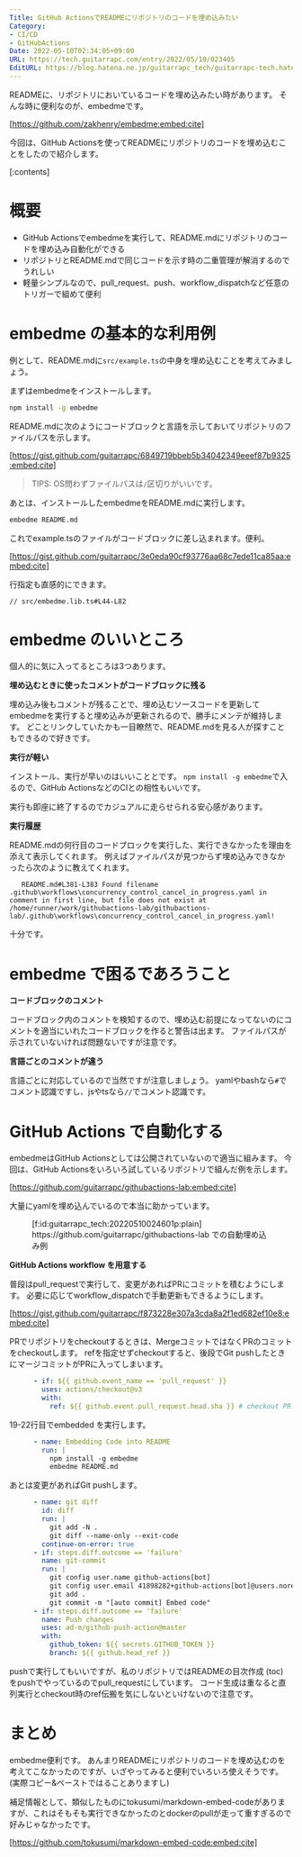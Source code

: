 ```yaml
---
Title: GitHub ActionsでREADMEにリポジトリのコードを埋め込みたい
Category:
- CI/CD
- GitHubActions
Date: 2022-05-10T02:34:05+09:00
URL: https://tech.guitarrapc.com/entry/2022/05/10/023405
EditURL: https://blog.hatena.ne.jp/guitarrapc_tech/guitarrapc-tech.hatenablog.com/atom/entry/13574176438090935122
---
```


READMEに、リポジトリにおいているコードを埋め込みたい時があります。
そんな時に便利なのが、embedmeです。

[https://github.com/zakhenry/embedme:embed:cite]

今回は、GitHub Actionsを使ってREADMEにリポジトリのコードを埋め込むことをしたので紹介します。

[:contents]

# 概要

* GitHub Actionsでembedmeを実行して、README.mdにリポジトリのコードを埋め込み自動化ができる
* リポジトリとREADME.mdで同じコードを示す時の二重管理が解消するのでうれしい
* 軽量シンプルなので、pull_request、push、workflow_dispatchなど任意のトリガーで組めて便利

# embedme の基本的な利用例

例として、README.mdに`src/example.ts`の中身を埋め込むことを考えてみましょう。

まずはembedmeをインストールします。

```bash
npm install -g embedme
```

README.mdに次のようにコードブロックと言語を示しておいてリポジトリのファイルパスを示します。

[https://gist.github.com/guitarrapc/6849719bbeb5b34042349eeef87b9325:embed:cite]

> TIPS: OS問わずファイルパスは`/`区切りがいいです。

あとは、インストールしたembedmeをREADME.mdに実行します。

```bash
embedme README.md
```

これでexample.tsのファイルがコードブロックに差し込まれます。便利。

[https://gist.github.com/guitarrapc/3e0eda90cf93776aa68c7ede11ca85aa:embed:cite]

行指定も直感的にできます。

```
// src/embedme.lib.ts#L44-L82
```

# embedme のいいところ

個人的に気に入ってるところは3つあります。

**埋め込むときに使ったコメントがコードブロックに残る**

埋め込み後もコメントが残ることで、埋め込むソースコードを更新してembedmeを実行すると埋め込みが更新されるので、勝手にメンテが維持します。
どことリンクしていたかも一目瞭然で、README.mdを見る人が探すこともできるので好きです。

**実行が軽い**

インストール、実行が早いのはいいこととです。
`npm install -g embedme`で入るので、GitHub ActionsなどのCIとの相性もいいです。

実行も即座に終了するのでカジュアルに走らせられる安心感があります。

**実行履歴**

README.mdの何行目のコードブロックを実行した、実行できなかったを理由を添えて表示してくれます。
例えばファイルパスが見つからず埋め込みできなかったら次のように教えてくれます。

```
   README.md#L381-L383 Found filename .github\workflows\concurrency_control_cancel_in_progress.yaml in comment in first line, but file does not exist at /home/runner/work/githubactions-lab/githubactions-lab/.github\workflows\concurrency_control_cancel_in_progress.yaml!
```

十分です。

# embedme で困るであろうこと

**コードブロックのコメント**

コードブロック内のコメントを検知するので、埋め込む前提になってないのにコメントを適当にいれたコードブロックを作ると警告は出ます。
ファイルパスが示されていないければ問題ないですが注意です。

**言語ごとのコメントが違う**

言語ごとに対応しているので当然ですが注意しましょう。
yamlやbashなら`#`でコメント認識ですし、jsやtsなら`//`でコメント認識です。

# GitHub Actions で自動化する

embedmeはGitHub Actionsとしては公開されていないので適当に組みます。
今回は、GitHub Actionsをいろいろ試しているリポジトリで組んだ例を示します。

[https://github.com/guitarrapc/githubactions-lab:embed:cite]

大量にyamlを埋め込んでいるので本当に助かっています。

<figure class="figure-image figure-image-fotolife" title="https://github.com/guitarrapc/githubactions-lab での自動埋め込み例">[f:id:guitarrapc_tech:20220510024601p:plain]<figcaption>https://github.com/guitarrapc/githubactions-lab での自動埋め込み例</figcaption></figure>

**GitHub Actions workflow を用意する**

普段はpull_requestで実行して、変更があればPRにコミットを積むようにします。
必要に応じてworkflow_dispatchで手動更新もできるようにします。

[https://gist.github.com/guitarrapc/f873228e307a3cda8a2f1ed682ef10e8:embed:cite]

PRでリポジトリをcheckoutするときは、MergeコミットではなくPRのコミットをcheckoutします。
refを指定せずcheckoutすると、後段でGit pushしたときにマージコミットがPRに入ってしまいます。

```yaml
      - if: ${{ github.event_name == 'pull_request' }}
        uses: actions/checkout@v3
        with:
          ref: ${{ github.event.pull_request.head.sha }} # checkout PR HEAD commit instead of merge commit
```

19-22行目でembedded  を実行します。

```yaml
      - name: Embedding Code into README
        run: |
          npm install -g embedme
          embedme README.md
```

あとは変更があればGit pushします。

```yaml
      - name: git diff
        id: diff
        run: |
          git add -N .
          git diff --name-only --exit-code
        continue-on-error: true
      - if: steps.diff.outcome == 'failure'
        name: git-commit
        run: |
          git config user.name github-actions[bot]
          git config user.email 41898282+github-actions[bot]@users.noreply.github.com
          git add .
          git commit -m "[auto commit] Embed code"
      - if: steps.diff.outcome == 'failure'
        name: Push changes
        uses: ad-m/github-push-action@master
        with:
          github_token: ${{ secrets.GITHUB_TOKEN }}
          branch: ${{ github.head_ref }}
```

pushで実行してもいいですが、私のリポジトリではREADMEの目次作成 (toc) をpushでやっているのでpull_requestにしています。
コード生成は重なると直列実行とcheckout時のref伝搬を気にしないといけないので注意です。

# まとめ

embedme便利です。
あんまりREADMEにリポジトリのコードを埋め込むのを考えてこなかったのですが、いざやってみると便利でいろいろ使えそうです。(実際コピー&ペーストではることありますし)

補足情報として、類似したものにtokusumi/markdown-embed-codeがありますが、これはそもそも実行できなかったのとdockerのpullが走って重すぎるので好みじゃなかったです。

[https://github.com/tokusumi/markdown-embed-code:embed:cite]
